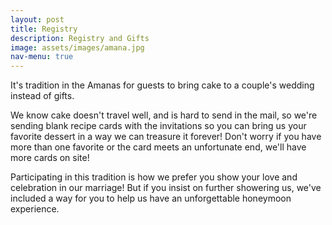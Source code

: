```yaml
---
layout: post
title: Registry
description: Registry and Gifts
image: assets/images/amana.jpg
nav-menu: true
---
```


It's tradition in the Amanas for guests to bring cake to a couple's wedding instead of gifts. 

We know cake doesn't travel well, and is hard to send in the mail, so we're sending blank recipe cards with the invitations so you can bring us your favorite dessert in a way we can treasure it forever! Don't worry if you have more than one favorite or the card meets an unfortunate end, we'll have more cards on site! 

Participating in this tradition is how we prefer you show your love and celebration in our marriage! But if you insist on further showering us, we've included a way for you to help us have an unforgettable honeymoon experience. 